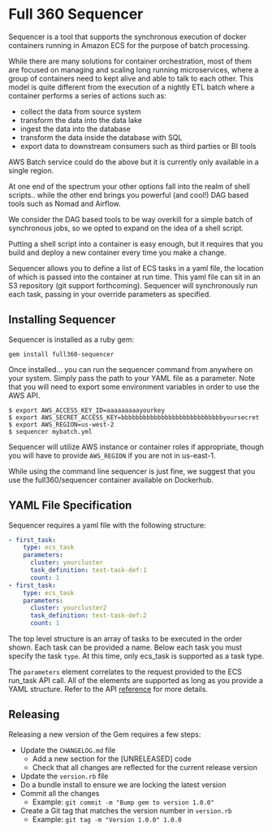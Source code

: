 # Full 360 Sequencer

Sequencer is a tool that supports the synchronous execution of docker containers
running in Amazon ECS for the purpose of batch processing.

While there are many solutions for container orchestration, most of them are
focused on managing and scaling long running microservices, where a group of
containers need to kept alive and able to talk to each other. This model is
quite different from the execution of a nightly ETL batch where a container
performs a series of actions such as:

* collect the data from source system
* transform the data into the data lake
* ingest the data into the database
* transform the data inside the database with SQL
* export data to downstream consumers such as third parties or BI tools

AWS Batch service could do the above but it is currently only available in a
single region.

At one end of the spectrum your other options fall into the realm of shell
scripts.. while the other end brings you powerful (and cool!) DAG based tools
such as Nomad and Airflow.

We consider the DAG based tools to be way overkill for a simple batch of
synchronous jobs, so we opted to expand on the idea of a shell script.

Putting a shell script into a container is easy enough, but it requires that you
build and deploy a new container every time you make a change.

Sequencer allows you to define a list of ECS tasks in a yaml file, the location
of which is passed into the container at run time. This yaml file can sit in an
S3 repository (git support forthcoming). Sequencer will synchronously run each
task, passing in your override parameters as specified.

## Installing Sequencer

Sequencer is installed as a ruby gem:

    gem install full360-sequencer

Once installed... you can run the sequencer command from anywhere on your
system. Simply pass the path to your YAML file as a parameter. Note that you
will need to export some environment variables in order to use the AWS API.

    $ export AWS_ACCESS_KEY_ID=aaaaaaaaayourkey
    $ export AWS_SECRET_ACCESS_KEY=bbbbbbbbbbbbbbbbbbbbbbbbbbbbyoursecret
    $ export AWS_REGION=us-west-2
    $ sequencer mybatch.yml

Sequencer will utilize AWS instance or container roles if appropriate, though
you will have to provide `AWS_REGION` if you are not in us-east-1.

While using the command line sequencer is just fine, we suggest that you use the
full360/sequencer container available on Dockerhub.

## YAML File Specification

Sequencer requires a yaml file with the following structure:

```yaml
- first_task:
    type: ecs_task
    parameters:
      cluster: yourcluster
      task_definition: test-task-def:1
      count: 1
- first_task:
    type: ecs_task
    parameters:
      cluster: yourcluster2
      task_definition: test-task-def:2
      count: 1
```

The top level structure is an array of tasks to be executed in the order shown.
Each task can be provided a name. Below each task you must specify the task
`type`. At this time, only ecs_task is supported as a task type.

The `parameters` element correlates to the request provided to the ECS run_task
API call. All of the elements are supported as long as you provide a YAML
structure. Refer to the API [reference][ref] for more details.

## Releasing

Releasing a new version of the Gem requires a few steps:
- Update the `CHANGELOG.md` file
  - Add a new section for the [UNRELEASED] code
  - Check that all changes are reflected for the current release version
- Update the `version.rb` file
- Do a bundle install to ensure we are locking the latest version
- Commit all the changes
  - Example: `git commit -m "Bump gem to version 1.0.0"`
- Create a Git tag that matches the version number in `version.rb`
  - Example: `git tag -m "Version 1.0.0" 1.0.0`

[ref]: http://docs.aws.amazon.com/AmazonECS/latest/APIReference/API_RunTask.html
